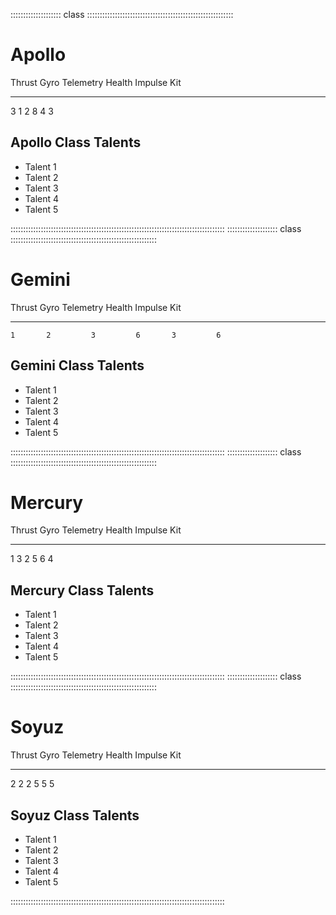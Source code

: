 :::::::::::::::::::: class ::::::::::::::::::::::::::::::::::::::::::::::::::::::::::
# Apollo

 Thrust   Gyro   Telemetry   Health   Impulse   Kit
-------- ------ ----------- -------- --------- -----
   3       1         2         8       4         3

## Apollo Class Talents

- Talent 1
- Talent 2
- Talent 3
- Talent 4
- Talent 5

:::::::::::::::::::::::::::::::::::::::::::::::::::::::::::::::::::::::::::::::::::::
:::::::::::::::::::: class ::::::::::::::::::::::::::::::::::::::::::::::::::::::::::
# Gemini

 Thrust   Gyro   Telemetry   Health   Impulse   Kit
-------- ------ ----------- -------- --------- -----
    1       2         3         6       3         6

## Gemini Class Talents

- Talent 1
- Talent 2
- Talent 3
- Talent 4
- Talent 5

:::::::::::::::::::::::::::::::::::::::::::::::::::::::::::::::::::::::::::::::::::::
:::::::::::::::::::: class ::::::::::::::::::::::::::::::::::::::::::::::::::::::::::
# Mercury

 Thrust   Gyro   Telemetry   Health   Impulse   Kit
-------- ------ ----------- -------- --------- -----
   1       3         2         5       6         4

## Mercury Class Talents

- Talent 1
- Talent 2
- Talent 3
- Talent 4
- Talent 5

:::::::::::::::::::::::::::::::::::::::::::::::::::::::::::::::::::::::::::::::::::::
:::::::::::::::::::: class ::::::::::::::::::::::::::::::::::::::::::::::::::::::::::
# Soyuz

 Thrust   Gyro   Telemetry   Health   Impulse   Kit
-------- ------ ----------- -------- --------- -----
   2       2         2         5       5         5

## Soyuz Class Talents

- Talent 1
- Talent 2
- Talent 3
- Talent 4
- Talent 5

:::::::::::::::::::::::::::::::::::::::::::::::::::::::::::::::::::::::::::::::::::::

